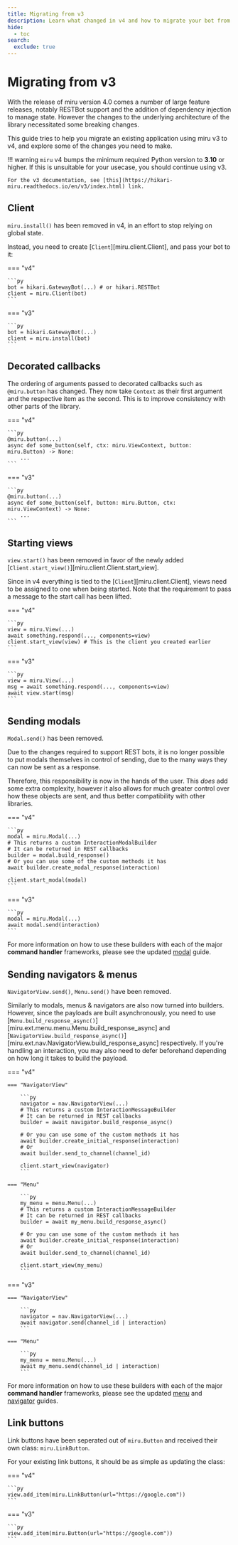 ```yaml
---
title: Migrating from v3
description: Learn what changed in v4 and how to migrate your bot from v3!
hide:
  - toc
search:
  exclude: true
---
```


# Migrating from v3

With the release of miru version 4.0 comes a number of large feature releases, notably RESTBot support and the addition of dependency injection to manage state. However the changes to the underlying architecture of the library necessitated some breaking changes.

This guide tries to help you migrate an existing application using miru v3 to v4, and explore some of the changes you need to make.

!!! warning
    `miru` v4 bumps the minimum required Python version to **3.10** or higher. If this is unsuitable for your usecase, you should continue using v3.

    For the v3 documentation, see [this](https://hikari-miru.readthedocs.io/en/v3/index.html) link.

## Client

`miru.install()` has been removed in v4, in an effort to stop relying on global state.

Instead, you need to create [`Client`][miru.client.Client], and pass your bot to it:

=== "v4"

    ```py
    bot = hikari.GatewayBot(...) # or hikari.RESTBot
    client = miru.Client(bot)
    ```

=== "v3"

    ```py
    bot = hikari.GatewayBot(...)
    client = miru.install(bot)
    ```

## Decorated callbacks

The ordering of arguments passed to decorated callbacks such as `@miru.button` has changed. They now take `Context` as their first argument and the respective item as the second. This is to improve consistency with other parts of the library.

=== "v4"

    ```py
    @miru.button(...)
    async def some_button(self, ctx: miru.ViewContext, button: miru.Button) -> None:
        ...
    ```

=== "v3"

    ```py
    @miru.button(...)
    async def some_button(self, button: miru.Button, ctx: miru.ViewContext) -> None:
        ...
    ```

## Starting views

`view.start()` has been removed in favor of the newly added [`Client.start_view()`][miru.client.Client.start_view].

Since in v4 everything is tied to the [`Client`][miru.client.Client], views need to be assigned to one when being started. Note that the requirement to pass a message to the start call has been lifted.

=== "v4"

    ```py
    view = miru.View(...)
    await something.respond(..., components=view)
    client.start_view(view) # This is the client you created earlier
    ```

=== "v3"

    ```py
    view = miru.View(...)
    msg = await something.respond(..., components=view)
    await view.start(msg)
    ```

## Sending modals

`Modal.send()` has been removed.

Due to the changes required to support REST bots, it is no longer possible to put modals themselves in control of sending, due to the many ways they can now be sent as a response.

Therefore, this responsibility is now in the hands of the user. This *does* add some extra complexity, however it also allows for much greater control over how these objects are sent, and thus better compatibility with other libraries.

=== "v4"

    ```py
    modal = miru.Modal(...)
    # This returns a custom InteractionModalBuilder
    # It can be returned in REST callbacks
    builder = modal.build_response()
    # Or you can use some of the custom methods it has
    await builder.create_modal_response(interaction)

    client.start_modal(modal)
    ```

=== "v3"

    ```py
    modal = miru.Modal(...)
    await modal.send(interaction)
    ```

For more information on how to use these builders with each of the major **command handler** frameworks, please see the updated [modal](./modals.md) guide.

## Sending navigators & menus

`NavigatorView.send()`, `Menu.send()` have been removed.

Similarly to modals, menus & navigators are also now turned into builders. However, since the payloads are built asynchronously, you need to use [`Menu.build_response_async()`][miru.ext.menu.menu.Menu.build_response_async] and [`NavigatorView.build_response_async()`][miru.ext.nav.NavigatorView.build_response_async] respectively. If you're handling an interaction, you may also need to defer beforehand depending on how long it takes to build the payload.

=== "v4"

    === "NavigatorView"

        ```py
        navigator = nav.NavigatorView(...)
        # This returns a custom InteractionMessageBuilder
        # It can be returned in REST callbacks
        builder = await navigator.build_response_async()

        # Or you can use some of the custom methods it has
        await builder.create_initial_response(interaction)
        # Or
        await builder.send_to_channel(channel_id)

        client.start_view(navigator)
        ```

    === "Menu"

        ```py
        my_menu = menu.Menu(...)
        # This returns a custom InteractionMessageBuilder
        # It can be returned in REST callbacks
        builder = await my_menu.build_response_async()

        # Or you can use some of the custom methods it has
        await builder.create_initial_response(interaction)
        # Or
        await builder.send_to_channel(channel_id)

        client.start_view(my_menu)
        ```

=== "v3"

    === "NavigatorView"

        ```py
        navigator = nav.NavigatorView(...)
        await navigator.send(channel_id | interaction)
        ```

    === "Menu"

        ```py
        my_menu = menu.Menu(...)
        await my_menu.send(channel_id | interaction)
        ```

For more information on how to use these builders with each of the major **command handler** frameworks, please see the updated [menu](./menus.md) and [navigator](./navigators.md) guides.

## Link buttons

Link buttons have been seperated out of `miru.Button` and received their own class: `miru.LinkButton`.

For your existing link buttons, it should be as simple as updating the class:

=== "v4"

    ```py
    view.add_item(miru.LinkButton(url="https://google.com"))
    ```

=== "v3"

    ```py
    view.add_item(miru.Button(url="https://google.com"))
    ```
